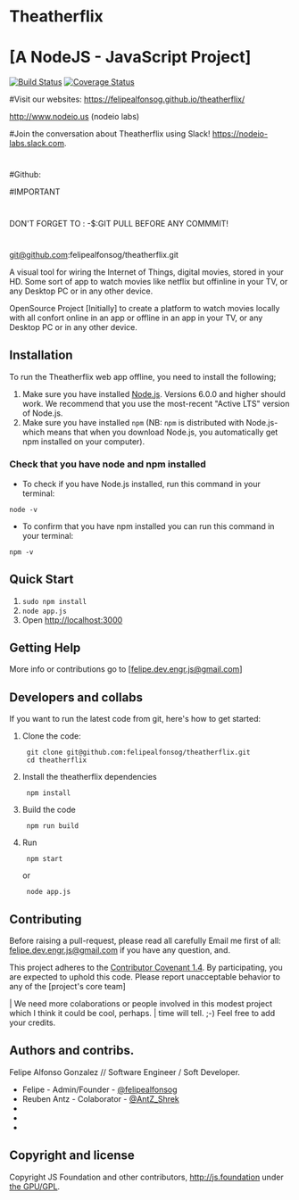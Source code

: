 # Theatherflix
# [A NodeJS - JavaScript Project]

[![Build Status](https://travis-ci.org/node-red/node-red.svg)](https://travis-ci.org/theatherflix/theatherflix)
[![Coverage Status](https://coveralls.io/repos/node-red/node-red/badge.svg?branch=master)](https://coveralls.io/r/theatherflix/theatherflix?branch=master) 

#Visit our websites:
https://felipealfonsog.github.io/theatherflix/

http://www.nodeio.us (nodeio labs)


#Join the conversation about Theatherflix using Slack!
https://nodeio-labs.slack.com.

#
#Github: 

#IMPORTANT
#
DON'T FORGET TO :
-$:GIT PULL
BEFORE ANY COMMMIT!

#
git@github.com:felipealfonsog/theatherflix.git

A visual tool for wiring the Internet of Things, digital movies, stored in your HD. Some sort of app to watch movies like netflix but offinline in your TV, or any Desktop PC or in any other device.

OpenSource Project [Initially] to create a platform to watch movies locally with all confort online in an app or offline in an app in your TV, or any Desktop PC or in any other device.

## Installation
To run the Theatherflix web app offline, you need to install the following;

1. Make sure you have installed [Node.js](https://nodejs.org/en/download/). Versions 6.0.0 and higher should work. We recommend that you use the most-recent "Active LTS" version of Node.js.
2. Make sure you have installed `npm` (NB: `npm` is distributed with Node.js- which means that when you download Node.js, you automatically get npm installed on your computer).   

### Check that you have node and npm installed

- To check if you have Node.js installed, run this command in your terminal:

`node -v`

- To confirm that you have npm installed you can run this command in your terminal:

`npm -v`

## Quick Start

1. `sudo npm install`
2. `node app.js`
3. Open <http://localhost:3000>

## Getting Help

More info or contributions go to [felipe.dev.engr.js@gmail.com] 


## Developers and collabs

If you want to run the latest code from git, here's how to get started:

1. Clone the code:

        git clone git@github.com:felipealfonsog/theatherflix.git
        cd theatherflix

2. Install the theatherflix dependencies

        npm install

3. Build the code

        npm run build

4. Run

        npm start
   or

        node app.js

## Contributing

Before raising a pull-request, please read all carefully
Email me first of all: felipe.dev.engr.js@gmail.com if you have any question, and.

This project adheres to the [Contributor Covenant 1.4](http://contributor-covenant.org/version/1/4/).
 By participating, you are expected to uphold this code. Please report unacceptable
 behavior to any of the [project's core team]


| We need more colaborations or people involved in this modest project which I think it could be cool, perhaps.
| time will tell. ;-) Feel free to add your credits.

## Authors and contribs.
Felipe Alfonso Gonzalez // Software Engineer / Soft Developer.

* Felipe - Admin/Founder - [@felipealfonsog](http://twitter.com/felipealfonsog)
* Reuben Antz - Colaborator - [@AntZ_Shrek](http://twitter.com/AntZ_Shrek)
*
*
*


## Copyright and license
 
Copyright JS Foundation and other contributors, http://js.foundation under [the GPU/GPL](LICENSE).
